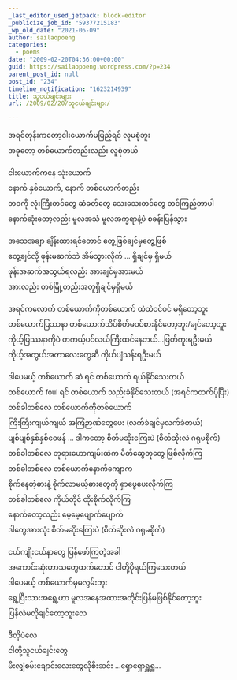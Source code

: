 ```yaml
---
_last_editor_used_jetpack: block-editor
_publicize_job_id: "59377215183"
_wp_old_date: "2021-06-09"
author: sailaopoeng
categories:
  - poems
date: "2009-02-20T04:36:00+00:00"
guid: https://sailaopoeng.wordpress.com/?p=234
parent_post_id: null
post_id: "234"
timeline_notification: "1623214939"
title: သူငယ်ချင်းများ
url: /2009/02/20/သူငယ်ချင်းများ/

---
```

အရင်တုန်းကတော့ငါးယောက်မပြည့်ရင် လူမစုံဘူး  
အခုတော့ တစ်ယောက်တည်းလည်း လူစုံတယ်

ငါးယောက်ကနေ သုံးယောက်  
နောက် နှစ်ယောက်, နောက် တစ်ယောက်တည်း  
ဘဝကို လုံးကြီးတင်တွေ ဆံခတ်တွေ သေးသေးတင်တွေ တင်ကြည့်တာပါ  
နောက်ဆုံးတော့လည်း မူလအသံ မူလအက္ခရာနဲ့ပဲ စခန်းပြန်သွား

အသေအချာ ချိန်းထားရင်တောင် တွေ့ဖြစ်ချင်မှတွေ့ဖြစ်  
တွေ့ချင်လို့ ဖုန်းမဆက်ဘဲ အိမ်သွားလိုက် … ရှိချင်မှ ရှိမယ်  
ဖုန်းအဆက်အသွယ်ရလည်း အားချင်မှအားမယ်  
အားလည်း တစ်မြို့တည်းအတူရှိချင်မှရှိမယ်

အရင်ကလောက် တစ်ယောက်ကိုတစ်ယောက် ထဲထဲဝင်ဝင် မရှိတော့ဘူး  
တစ်ယောက်ပြဿနာ တစ်ယောက်သိပ်စိတ်မဝင်စားနိုင်တော့ဘူး/ချင်တော့ဘူး  
ကိုယ့်ပြဿနာကိုပဲ တကယ့်ပင်လယ်ကြီးထင်နေတယ်…ဖြတ်ကူးရဦးမယ်  
ကိုယ့်အတွယ်အတာလေးတွေဆီ ကိုယ်ပျံသန်းရဦးမယ်

ဒါပေမယ့် တစ်ယောက် ဆဲ ရင် တစ်ယောက် ရယ်နိုင်သေးတယ်  
တစ်ယောက် foul ရင် တစ်ယောက် သည်းခံနိုင်သေးတယ် (အရင်ကထက်ပိုပြီး)  
တစ်ခါတစ်လေ တစ်ယောက်ကိုတစ်ယောက်  
ကြီးကြီးကျယ်ကျယ် အကြံဉာဏ်တွေပေး (လက်ခံချင်မှလက်ခံတယ်)  
ပျစ်ပျစ်နှစ်နှစ်ဝေဖန် … ဒါကတော့ စိတ်မဆိုးကြေးပဲ (စိတ်ဆိုးလဲ ဂရုမစိုက်)  
တစ်ခါတစ်လေ ဘုရားဟောကျမ်းထဲက မိတ်ဆွေတုတွေ ဖြစ်လိုက်ကြ  
တစ်ခါတစ်လေ တစ်ယောက်နောက်ကျောက  
စိုက်နေတဲ့ဓားနဲ့ စိုက်လာမယ့်ဓားတွေကို ရှာဖွေပေးလိုက်ကြ  
တစ်ခါတစ်လေ ကိုယ်တိုင် ထိုးစိုက်လိုက်ကြ  
နောက်တော့လည်း မေ့မေ့ပျောက်ပျောက်  
ဒါတွေအားလုံး စိတ်မဆိုးကြေးပဲ (စိတ်ဆိုးလဲ ဂရုမစိုက်)

ငယ်ကျိုးငယ်နာတွေ ပြန်ဖော်ကြတဲ့အခါ  
အကောင်းဆုံးဟာသတွေထက်တောင် ငါတို့ပိုရယ်ကြသေးတယ်  
ဒါပေမယ့် တစ်ယောက်မှမလွမ်းဘူး  
ရွေ့ပြီးသားအရွေ့ဟာ မူလအနေအထားအတိုင်းပြန်မဖြစ်နိုင်တော့ဘူး  
ပြန်လဲမလိုချင်တော့ဘူးလေ

ဒီလိုပဲလေ  
ငါတို့သူငယ်ချင်းတွေ  
မီးလျှံစမ်းချောင်းလေးတွေလိုစီးဆင်း …ရှောရှောရှူရှူ…
